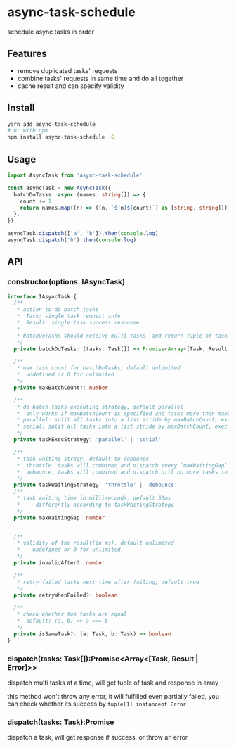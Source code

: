 # async-task-schedule
schedule async tasks in order

## Features
* remove duplicated tasks' requests
* combine tasks' requests in same time and do all together
* cache result and can specify validity


## Install
```sh
yarn add async-task-schedule
# or with npm
npm install async-task-schedule -S
```

## Usage

```ts
import AsyncTask from 'async-task-schedule'

const asyncTask = new AsyncTask({
  batchDoTasks: async (names: string[]) => {
    count += 1
    return names.map((n) => ([n, `${n}${count}`] as [string, string]))
  },
})

asyncTask.dispatch(['a', 'b']).then(console.log)
asyncTask.dispatch('b').then(console.log)
```

## API

### constructor(options: IAsyncTask)

```ts
interface IAsyncTask {
  /**
   * action to do batch tasks
   *  Task: single task request info
   *  Result: single task success response
   * 
   * batchDoTasks should receive multi tasks, and return tuple of task and response or error in array
   */
  private batchDoTasks: (tasks: Task[]) => Promise<Array<[Task, Result | Error ]>>

  /**
   * max task count for batchDoTasks, default unlimited
   *  undefined or 0 for unlimited
   */
  private maxBatchCount?: number

  /**
   * do batch tasks executing strategy, default parallel
   *  only works if maxBatchCount is specified and tasks more than maxBatchCount are executed
   * parallel: split all tasks into a list stride by maxBatchCount, exec them at the same time
   * serial: split all tasks into a list stride by maxBatchCount, exec theme one by one
   */
  private taskExecStrategy: 'parallel' | 'serial'

  /**
   * task waiting stragy, default to debounce
   *  throttle: tasks will combined and dispatch every `maxWaitingGap`
   *  debounce: tasks will combined and dispatch util no more tasks in next `maxWaitingGap`
   */
  private taskWaitingStrategy: 'throttle' | 'debounce'
  /**
   * task waiting time in milliseconds, default 50ms
   *     differently according to taskWaitingStrategy
   */
  private maxWaitingGap: number


  /**
   * validity of the result(in ms), default unlimited
   *    undefined or 0 for unlimited
   */
  private invalidAfter?: number

  /**
   * retry failed tasks next time after failing, default true
   */
  private retryWhenFailed?: boolean

  /**
   * check whether two tasks are equal
   *  default: (a, b) => a === b
   */
  private isSameTask?: (a: Task, b: Task) => boolean
}
```

### dispatch(tasks: Task[]):Promise<Array<[Task, Result | Error]>>
dispatch multi tasks at a time, will get tuple of task and response in array

this method won't throw any error, it will fulfilled even partially failed, you can check whether its success by `tuple[1] instanceof Error`

### dispatch(tasks: Task):Promise<Result>
dispatch a task, will get response if success, or throw an error


